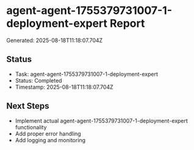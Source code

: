 # agent-agent-1755379731007-1-deployment-expert Report

Generated: 2025-08-18T11:18:07.704Z

## Status
- Task: agent-agent-1755379731007-1-deployment-expert
- Status: Completed
- Timestamp: 2025-08-18T11:18:07.704Z

## Next Steps
- Implement actual agent-agent-1755379731007-1-deployment-expert functionality
- Add proper error handling
- Add logging and monitoring
